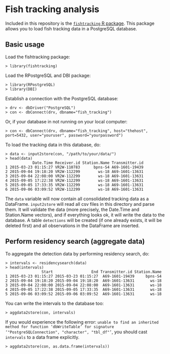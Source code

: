 # Fish tracking analysis

Included in this repository is the [`fishtracking` R package](./scripts/packages/fishtracking). This package allows you to load fish tracking data in a PostgreSQL database.

## Basic usage

Load the fishtracking package:

	> library(fishtracking)
	
Load the RPostgreSQL and DBI package:

	> library(RPostgreSQL)
	> library(DBI)
	
Establish a connection with the PostgreSQL database:

	> drv <- dbDriver("PostgreSQL")
	> con <- dbConnect(drv, dbname="fish_tracking")

Or, if your database in not running on your local computer:

	> con <- dbConnect(drv, dbname="fish_tracking", host="thehost", port=5432, user="youruser", password="yourpassword")
	
To load the tracking data in this database, do:

	> data <- input2store(con, "/path/to/your/data/")
	> head(data)
	            Date.Time Receiver.id Station.Name Transmitter.id
	1 2015-03-23 01:15:27 VR2W-110783      bpns-S4 A69-1601-19439
	2 2015-09-04 19:18:20 VR2W-112299        ws-18 A69-1601-13631
	3 2015-09-04 22:08:00 VR2W-112299        ws-18 A69-1601-13631
	4 2015-09-05 17:22:38 VR2W-112299        ws-18 A69-1601-13631
	5 2015-09-05 17:33:35 VR2W-112299        ws-18 A69-1601-13631
	6 2015-09-06 03:09:52 VR2W-112299        ws-18 A69-1601-13631

The `data` variable will now contain all consolidated tracking data as a DataFrame. `input2store` will read all csv files in this directory and parse them. It will validate the data (more precisely, the Date.Time and Station.Name vectors), and if everything looks ok, it will write the data to the database. A table `detections` will be created (if one already exists, it will be deleted first) and all observations in the DataFrame are inserted.

## Perform residency search (aggregate data)

To aggregate the detection data by performing residency search, do:

    > intervals <- residencysearch(data)
    > head(intervals)
                    Start                 End Transmitter.id Station.Name
	1 2015-03-23 01:15:27 2015-03-23 01:15:27  A69-1601-19439     bpns-S4
	2 2015-09-04 19:18:20 2015-09-04 19:18:20  A69-1601-13631       ws-18
	3 2015-09-04 22:08:00 2015-09-04 22:08:00  A69-1601-13631       ws-18
	4 2015-09-05 17:22:38 2015-09-05 17:33:35  A69-1601-13631       ws-18
	5 2015-09-06 03:09:52 2015-09-06 03:09:52  A69-1601-13631       ws-18

You can write the intervals to the database too:

	> aggdata2store(con, intervals)
	
If you would experience the following error: `unable to find an inherited method for function ‘dbWriteTable’ for signature ‘"PostgreSQLConnection", "character", "tbl_df"’`, you should cast `intervals` to a data frame explicitly.

	> aggdata2store(con, as.data.frame(intervals))

